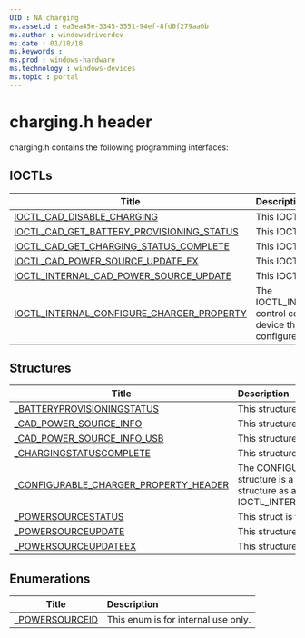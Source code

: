 ```yaml
---
UID : NA:charging
ms.assetid : ea5ea45e-3345-3551-94ef-8fd0f279aa6b
ms.author : windowsdriverdev
ms.date : 01/18/18
ms.keywords : 
ms.prod : windows-hardware
ms.technology : windows-devices
ms.topic : portal
---
```


# charging.h header



charging.h contains the following programming interfaces:




## IOCTLs
| Title | Description |
| ---- |:---- |
| [IOCTL_CAD_DISABLE_CHARGING](ni-charging-ioctl_cad_disable_charging.md) | This IOCTL is for internal use only. |
| [IOCTL_CAD_GET_BATTERY_PROVISIONING_STATUS](ni-charging-ioctl_cad_get_battery_provisioning_status.md) | This IOCTL is for internal use only. |
| [IOCTL_CAD_GET_CHARGING_STATUS_COMPLETE](ni-charging-ioctl_cad_get_charging_status_complete.md) | This IOCTL is for internal use only. |
| [IOCTL_CAD_POWER_SOURCE_UPDATE_EX](ni-charging-ioctl_cad_power_source_update_ex.md) | This IOCTL is for internal use only. |
| [IOCTL_INTERNAL_CAD_POWER_SOURCE_UPDATE](ni-charging-ioctl_internal_cad_power_source_update.md) | This IOCTL is for internal use only. |
| [IOCTL_INTERNAL_CONFIGURE_CHARGER_PROPERTY](ni-charging-ioctl_internal_configure_charger_property.md) | The IOCTL_INTERNAL_CONFIGURE_CHARGER_PROPERTY control code is sent from a configurable charger to a device that handles configurable chargers. It configures charger properties. |




## Structures
| Title | Description |
| ---- |:---- |
| [_BATTERYPROVISIONINGSTATUS](ns-charging-_batteryprovisioningstatus.md) | This structure is for internal use only. |
| [_CAD_POWER_SOURCE_INFO](ns-charging-_cad_power_source_info.md) | This structure is for internal use only. |
| [_CAD_POWER_SOURCE_INFO_USB](ns-charging-_cad_power_source_info_usb.md) | This structure is for internal use only. |
| [_CHARGINGSTATUSCOMPLETE](ns-charging-_chargingstatuscomplete.md) | This structure is for internal use only. |
| [_CONFIGURABLE_CHARGER_PROPERTY_HEADER](ns-charging-_configurable_charger_property_header.md) | The CONFIGURABLE_CHARGER_PROPERTY_HEADER structure is a header that is used to create your own structure as an input to IOCTL_INTERNAL_CONFIGURE_CHARGER_PROPERTY. |
| [_POWERSOURCESTATUS](ns-charging-_powersourcestatus.md) | This struct is for internal use only. |
| [_POWERSOURCEUPDATE](ns-charging-_powersourceupdate.md) | This structure is for internal use only. |
| [_POWERSOURCEUPDATEEX](ns-charging-_powersourceupdateex.md) | This structure is for internal use only. |


## Enumerations
| Title | Description |
| ---- |:---- |
| [_POWERSOURCEID](ne-charging-_powersourceid.md) | This enum is for internal use only. |